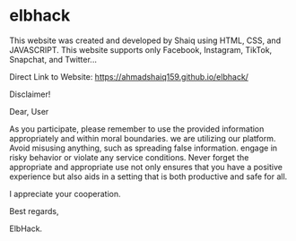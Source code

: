 # elbhack
This website was created and developed by Shaiq using HTML, CSS, and JAVASCRIPT.
This website supports only Facebook, Instagram, TikTok, Snapchat, and Twitter...

Direct Link to Website: https://ahmadshaiq159.github.io/elbhack/


Disclaimer!

Dear, User

As you participate, please remember to use the provided information appropriately and within moral boundaries.
we are utilizing our platform. Avoid misusing anything, such as spreading false information.
engage in risky behavior or violate any service conditions. Never forget the appropriate
and appropriate use not only ensures that you have a positive experience but also aids in a setting that is both productive and safe for all.



I appreciate your cooperation.



Best regards,


ElbHack.
